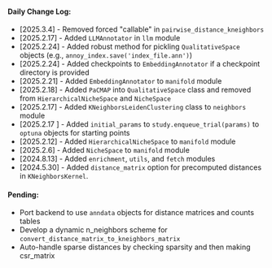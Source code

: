 #### Daily Change Log:
* [2025.3.4] - Removed forced "callable" in `pairwise_distance_kneighbors`
* [2025.2.17] - Added `LLMAnnotator` in `llm` module
* [2025.2.24] - Added robust method for pickling `QualitativeSpace` objects (e.g., `annoy_index.save('index_file.ann')`)
* [2025.2.24] - Added checkpoints to `EmbeddingAnnotator` if a checkpoint directory is provided
* [2025.2.21] - Added `EmbeddingAnnotator` to `manifold` module
* [2025.2.18] - Added `PaCMAP` into `QualitativeSpace` class and removed from `HierarchicalNicheSpace` and `NicheSpace`
* [2025.2.17] - Added `KNeighborsLeidenClustering` class to `neighbors` module
* [2025.2.17 ] - Added `initial_params` to `study.enqueue_trial(params)` to `optuna` objects for starting points 
* [2025.2.12] - Added `HierarchicalNicheSpace` to `manifold` module
* [2025.2.6] - Added `NicheSpace` to `manifold` module
* [2024.8.13] - Added `enrichment`, `utils`, and `fetch` modules
* [2024.5.30] - Added `distance_matrix` option for precomputed distances in `KNeighborsKernel`.

#### Pending: 
* Port backend to use `anndata` objects for distance matrices and counts tables
* Develop a dynamic n_neighbors scheme for `convert_distance_matrix_to_kneighbors_matrix`
* Auto-handle sparse distances by checking sparsity and then making csr_matrix 
